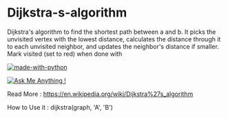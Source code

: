 # Dijkstra-s-algorithm
Dijkstra's algorithm to find the shortest path between a and b. 
It picks the unvisited vertex with the lowest distance, calculates the distance through it to each unvisited neighbor, and updates the neighbor's distance if smaller. Mark visited (set to red) when done with

[![made-with-python](https://img.shields.io/badge/Made%20with-Python-1f425f.svg)](https://www.python.org/)

[![Ask Me Anything !](https://img.shields.io/badge/Ask%20me-anything-1abc9c.svg)](https://GitHub.com/FaridMoghadam)



Read More : https://en.wikipedia.org/wiki/Dijkstra%27s_algorithm

How to Use it : 
dijkstra(graph, 'A', 'B')






